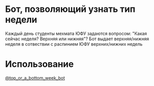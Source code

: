# Бот, позволяющий узнать тип недели

Каждый день студенты мехмата ЮФУ задаются вопросом: "Какая сейчас неделя? Верхняя или нижняя"?
Бот выдает верхняя/нижняя неделя в сотвествии с распинием ЮФУ верхних/нижних недель 

# Использование
[@top_or_a_bottom_week_bot](https://t.me/top_or_a_bottom_week_bot)

